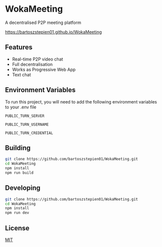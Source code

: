 # WokaMeeting

A decentralised P2P meeting platform

https://bartoszstepien01.github.io/WokaMeeting
## Features

- Real-time P2P video chat
- Full decentralisation
- Works as Progressive Web App
- Text chat
## Environment Variables

To run this project, you will need to add the following environment variables to your .env file

`PUBLIC_TURN_SERVER`

`PUBLIC_TURN_USERNAME`

`PUBLIC_TURN_CREDENTIAL`
## Building
```bash
git clone https://github.com/bartoszstepien01/WokaMeeting.git
cd WokaMeeting
npm install
npm run build
```
## Developing
```bash
git clone https://github.com/bartoszstepien01/WokaMeeting.git
cd WokaMeeting
npm install
npm run dev
```
## License

[MIT](https://choosealicense.com/licenses/mit/)